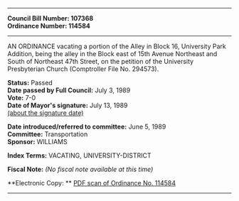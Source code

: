 * * * * *  
  
**Council Bill Number: [](#h0)[](#h2)107368**   
**Ordinance Number: 114584**  
  
* * * * *  
  
AN ORDINANCE vacating a portion of the Alley in Block 16, University Park Addition, being the alley in the Block east of 15th Avenue Northeast and South of Northeast 47th Street, on the petition of the University Presbyterian Church (Comptroller File No. 294573).  
  
**Status:** Passed   
**Date passed by Full Council:** July 3, 1989   
**Vote:** 7-0   
**Date of Mayor's signature:** July 13, 1989   
[(about the signature date)](/~public/approvaldate.htm)   
  
  
**Date introduced/referred to committee:** June 5, 1989   
**Committee:** Transportation   
**Sponsor:** WILLIAMS   
  
**Index Terms:** VACATING, UNIVERSITY-DISTRICT  
  
**Fiscal Note:** *(No fiscal note available at this time)*  
  
**Electronic Copy: ** [PDF scan of Ordinance No. 114584](/~archives/Ordinances/Ord_114584.pdf)  
  
* * * * *  
